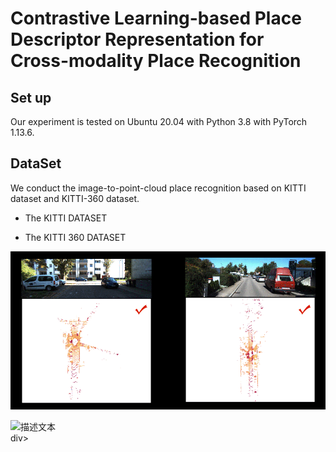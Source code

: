 #  Contrastive Learning-based Place Descriptor Representation for Cross-modality Place Recognition

## Set up 
Our experiment is tested on Ubuntu 20.04 with Python 3.8 with PyTorch 1.13.6.

## DataSet
We conduct the image-to-point-cloud place recognition based on KITTI dataset and KITTI-360 dataset.

- The KITTI DATASET

- The KITTI 360 DATASET


![demo](https://github.com/emilyemliyM/TMNet/blob/main/img/kitti08_demo2.gif)


<div>
<img src=“https://github.com/emilyemliyM/TMNet/blob/main/img/kitti08_demo2.gif" alt="描述文本" width="300" height="200">
</div>div>

